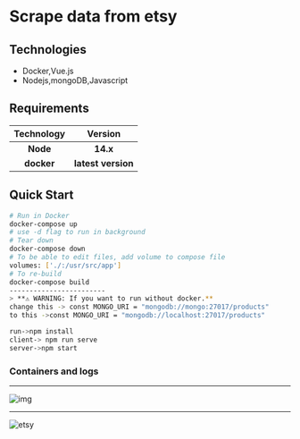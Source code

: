 <h1>Scrape data from etsy</h1>


## Technologies
- Docker,Vue.js
- Nodejs,mongoDB,Javascript
## Requirements 

|Technology|Version|
|:--:|:--:|
|**Node**|**14.x**|
|**docker**|**latest version**|


## Quick Start

```bash
# Run in Docker
docker-compose up
# use -d flag to run in background
# Tear down
docker-compose down
# To be able to edit files, add volume to compose file
volumes: ['./:/usr/src/app']
# To re-build
docker-compose build
------------------------
> **⚠ WARNING: If you want to run without docker.**  
change this -> const MONGO_URI = "mongodb://mongo:27017/products"
to this ->const MONGO_URI = "mongodb://localhost:27017/products"

run->npm install
client-> npm run serve
server->npm start

```
### Containers and logs
<hr />

![img](https://user-images.githubusercontent.com/62605922/131634802-77625974-582e-42cc-83fa-af136896f88f.png)

<hr />

![etsy](https://user-images.githubusercontent.com/62605922/131634809-71331b2e-4cf6-4380-9d3f-d0a6772e9063.gif)
